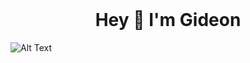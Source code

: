 <br clear="both">

<h1 align="center">Hey 👋 I'm Gideon</h1>

![Alt Text](https://media.giphy.com/media/vFKqnCdLPNOKc/giphy.gif)
